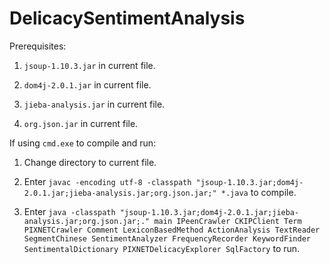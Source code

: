 # DelicacySentimentAnalysis

Prerequisites:

1. `jsoup-1.10.3.jar` in current file.

2. `dom4j-2.0.1.jar` in current file.

3. `jieba-analysis.jar` in current file.

4. `org.json.jar` in current file.

If using `cmd.exe` to compile and run:

1. Change directory to current file.

2. Enter `javac -encoding utf-8 -classpath "jsoup-1.10.3.jar;dom4j-2.0.1.jar;jieba-analysis.jar;org.json.jar;" *.java` to compile.

3. Enter `java -classpath "jsoup-1.10.3.jar;dom4j-2.0.1.jar;jieba-analysis.jar;org.json.jar;." main IPeenCrawler CKIPClient Term PIXNETCrawler Comment LexiconBasedMethod ActionAnalysis TextReader SegmentChinese SentimentAnalyzer FrequencyRecorder KeywordFinder SentimentalDictionary PIXNETDelicacyExplorer SqlFactory` to run.
